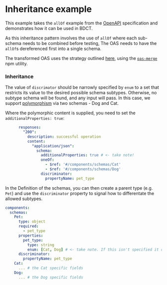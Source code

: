 # Inheritance example

This example takes the `allOf` example from the [OpenAPI](https://swagger.io/docs/specification/data-models/oneof-anyof-allof-not/#allof) specification and demonstrates how it can be used in BDCT.

As this inheritance pattern involves the use of `allOf` where each sub-schema needs to be combined before testing, The OAS needs to have the `allOf`s dereferenced first into a single schema.

The transformed OAS uses the strategy outlined [here](https://docs.pactflow.io/docs/bi-directional-contract-testing/contracts/oas/keyword-support/#example-oneof-schema), using the [`oas-merge`](https://github.com/YOU54F/oas-merge) npm utility.

### Inheritance

The value of `discrimator` should be narrowly specified by `enum` to a set that restricts its value to the desired possible schema subtypes. Otherwise, no subtype schema will be found, and any input will pass. In this case, we support [polymorphism](https://spec.openapis.org/oas/v3.1.0#composition-and-inheritance-polymorphism) via two schemas - Dog and Cat.

Where the polymorphic content is supplied, you need to set the `additionalProperties: true`:

```yml
      responses:
        "200":
          description: successful operation
          content:
            "application/json":
              schema:
                additionalProperties: true # <- take note!
                oneOf:
                  - $ref: '#/components/schemas/Cat'
                  - $ref: '#/components/schemas/Dog'
                discriminator:
                  propertyName: pet_type
```

In the Definition of the schemas, you can then create a parent type (e.g. `Pet`) and use the `discriminator` property to signal how to differentate the allowed subtypes.

```yml
components:
  schemas:
    Pet:
      type: object
      required:
        - pet_type
      properties:
        pet_type:
          type: string
          enum: [Cat, Dog] # <- take note. If this isn't specified it can accept any object
      discriminator:
        propertyName: pet_type
    Cat:
      ... # the Cat specific fields
    Dog:
      ... # the Dog specific fields
```
